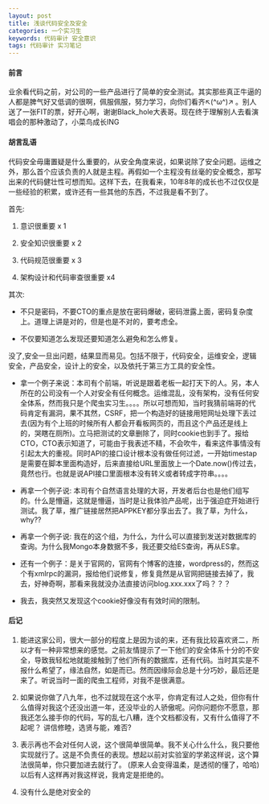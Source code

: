 ```yaml
---
layout: post
title: 浅谈代码安全及安全
categories: 一个实习生
keywords: 代码审计 安全意识
tags: 代码审计 实习笔记
---
```


#### 前言
业余看代码之前，对公司的一些产品进行了简单的安全测试。其实那些真正牛逼的人都是脾气好又低调的很啊，佩服佩服，努力学习，向你们看齐↖(^ω^)↗ 。别人送了一张FIT的票，好开心啊，谢谢Black_hole大表哥。现在终于理解别人去看演唱会的那种激动了，小菜鸟成长ING

#### 胡言乱语

代码安全毋庸置疑是什么重要的，从安全角度来说，如果说除了安全问题。运维之外，那么首个应该负责的人就是主程。再假如一个主程没有丝毫的安全概念，那写出来的代码健壮性可想而知。这样下去，在我看来，10年8年的成长也不过仅仅是一些经验的积累，或许还有一些其他的东西，不过我是看不到了。

首先:

1. 意识很重要 x 1

2. 安全知识很重要 x 2

3. 代码规范很重要 x 3

4. 架构设计和代码审查很重要 x4

其次:
	
* 不只是密码，不要CTO的重点是放在密码爆破，密码泄露上面，密码复杂度上。道理上讲是对的，但是也是不对的，要考虑全。


* 不仅要知道怎么发现还要知道怎么避免和怎么修复。

没了,安全一旦出问题，结果显而易见。包括不限于，代码安全，运维安全，逻辑安全，产品安全，设计上的安全，以及依托于第三方工具的安全性。


* 拿一个例子来说：本司有个前端，听说是跟着老板一起打天下的人。另，本人所在的公司没有一个人对安全有任何概念。运维混乱，没有架构，没有任何安全体系，然而我只是个爬虫实习生。。。。所以可想而知，当时我猜前端哥的代码肯定有漏洞，果不其然，CSRF，把一个构造好的链接用短网址处理下丢过去(因为有个上班的时候所有人都会开看板网页的，而且这个产品还是线上的，哭瞎在厕所)。立马把测试的文章删除了，同时cookie也到手了。报给CTO，CTO表示知道了，可能由于我表述不精，不会吹牛，看来这件事情没有引起太大的重视。同时API的接口设计根本没有做任何过滤，一开始timestap是需要在脚本里面构造好，后来直接给URL里面放上一个Date.now()传过去，竟然也行。也就是说API接口里面根本没有转义或者转成字符串。。。。

* 再拿一个例子说: 本司有个自然语言处理的大哥，开发者后台也是他们组写的。什么是懵逼，这就是懵逼，当时是让我体验产品呢，出于强迫症开始进行测试。我了草，推广链接居然把APPKEY都分享出去了。我了草，为什么，why?? 

* 再拿一个例子说: 我在的这个组，为什么，为什么可以直接到发送对数据库的查询。为什么我Mongo本身数据不多，我还要交给ES查询，再从ES拿。

* 还有一个例子：是关于官网的，官网有个博客的连接，wordpress的，然而这个有xmlrpc的漏洞，报给他们说修复，修复竟然是从官网把链接去掉了，我去，好神奇啊，那看来我就没办法直接访问blog.xxx.xxx了吗？？？

* 我去，我突然又发现这个cookie好像没有有效时间的限制。

#### 后记

1. 能进这家公司，很大一部分的程度上是因为谈的来，还有我比较喜欢贤二，所以才有一种非常想来的感觉。之前友情提示了一下他们的安全体系十分的不安全，导致我轻松地就能接触到了他们所有的数据库，还有代码。当时其实是不报什么希望了，缘法自然，如是而已。然而因缘际会总是十分巧妙，最后还是来了。听说当时一面的爬虫工程师，对我不是很满意。

2. 如果说你做了八九年，也不过就现在这个水平，你肯定有过人之处，但你有什么值得对我这个还没出道一年，还没毕业的人骄傲呢。问你问题你不愿意，那我还怎么接手你的代码，写的乱七八糟，连个文档都没有，又有什么值得了不起呢？ 讲信修睦，选贤与能，难否?

3. 表示再也不会对任何人说，这个很简单很简单。我不关心什么什么，我只要他实现就行了。这是不负责任的表现。想起以前对实验室的学弟这样说，这个算法很简单，你只要加进去就行了。 (原来人会变得温柔，是透彻的懂了，哈哈)以后有人这样再对我这样说，我肯定是拒绝的。

4. 没有什么是绝对安全的

